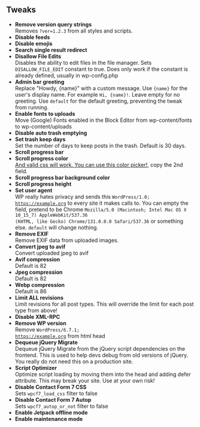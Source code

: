 ## Tweaks

* **Remove version query strings**
<br>Removes <code>?ver=1.2.3</code> from all styles and scripts.
* **Disable feeds**
* **Disable emojis**
* **Search single result redirect**
* **Disallow File Edits**
<br>Disables the ability to edit files in the file manager. Sets <code>DISALLOW_FILE_EDIT</code> constant to true. Does only work if the constant is already defined, usually in wp-config.php
* **Admin bar greeting**
<br>Replace "Howdy, {name}" with a custom message. Use <code>{name}</code> for the user's display name. For example <code>Hi, {name}!</code>. Leave empty for no greeting. Use <code>default</code> for the default greeting, preventing the tweak from running.
* **Enable fonts to uploads**
<br>Move (Google) Fonts enabled in the Block Editor from wp-content/fonts to wp-content/uploads
* **Disable auto trash emptying**
* **Set trash keep days**
<br>Set the number of days to keep posts in the trash. Default is 30 days.
* **Scroll progress bar**
* **Scroll progress color**
<br><a href="https://oklch.com/#46,0.0741,270,100" target="_blank">And valid css will work. You can use this color picker!</a>, copy the 2nd field.
* **Scroll progress bar background color**
* **Scroll progress height**
* **Set user agent**
<br>WP really hates privacy and sends this <code>WordPress/1.0; https://example.org</code> to every site it makes calls to. You can empty the field, pretend to be Chrome <code>Mozilla/5.0 (Macintosh; Intel Mac OS X 10_15_7) AppleWebKit/537.36 (KHTML, like Gecko) Chrome/131.0.0.0 Safari/537.36</code> or something else. <code>default</code> will change nothing.
* **Remove EXIF**
<br>Remove EXIF data from uploaded images.
* **Convert jpeg to avif**
<br>Convert uploaded jpeg to avif
* **Avif compression**
<br>Default is 82
* **Jpeg compression**
<br>Default is 82
* **Webp compression**
<br>Default is 86
* **Limit ALL revisions**
<br>Limit revisions for all post types. This will override the limit for each post type from above!
* **Disable XML-RPC**
* **Remove WP version**
<br>Remove <code>WordPress/6.7.1; https://example.org</code> from html head
* **Dequeue jQuery Migrate**
<br>Dequeue jQuery Migrate from the jQuery script dependencies on the frontend. This is used to help devs debug from old versions of jQuery. You really do not need this on a production site.
* **Script Optimizer**
<br>Optimize script loading by moving them into the head and adding defer attribute. This may break your site. Use at your own risk!
* **Disable Contact Form 7 CSS**
<br>Sets <code>wpcf7_load_css</code> filter to false
* **Disable Contact Form 7 Autop**
<br>Sets <code>wpcf7_autop_or_not</code> filter to false
* **Enable Jetpack offline mode**
* **Enable maintenance mode**
